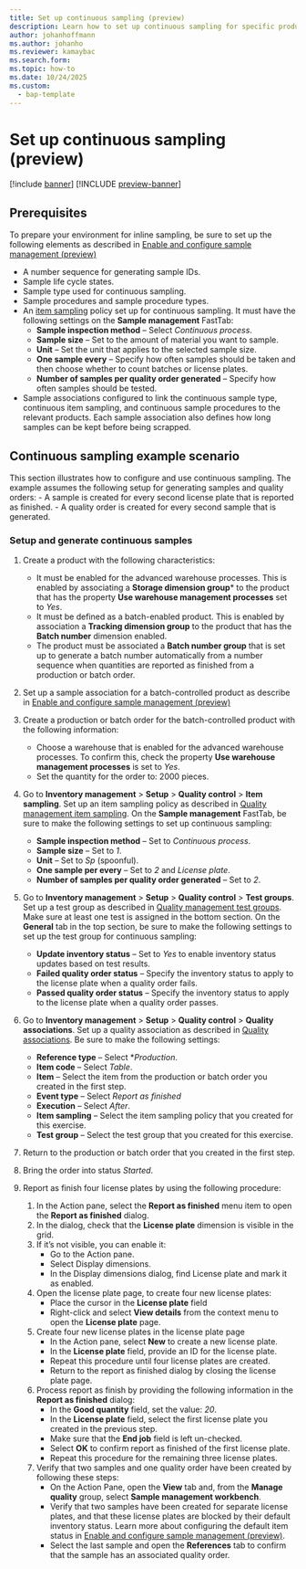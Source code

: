 ```yaml
---
title: Set up continuous sampling (preview)
description: Learn how to set up continuous sampling for specific products.
author: johanhoffmann
ms.author: johanho
ms.reviewer: kamaybac
ms.search.form: 
ms.topic: how-to
ms.date: 10/24/2025
ms.custom: 
  - bap-template
---
```


# Set up continuous sampling (preview)

[!include [banner](../../includes/banner.md)]
[!INCLUDE [preview-banner](~/../shared-content/shared/preview-includes/preview-banner.md)]
<!-- KFM: Preview until further notice -->

## Prerequisites

To prepare your environment for inline sampling, be sure to set up the following elements as described in [Enable and configure sample management (preview)](quality-sample-management-admin.md)

- A number sequence for generating sample IDs.
- Sample life cycle states.
- Sample type used for continuous sampling.
- Sample procedures and sample procedure types.
- An [item sampling](quality-item-sampling.md) policy set up for continuous sampling. It must have the following settings on the **Sample management** FastTab:
    - **Sample inspection method** – Select *Continuous process*.
    - **Sample size** – Set to the amount of material you want to sample.
    - **Unit** – Set the unit that applies to the selected sample size.
    - **One sample every** – Specify how often samples should be taken and then choose whether to count batches or license plates.
    - **Number of samples per quality order generated** – Specify how often samples should be tested.
- Sample associations configured to link the continuous sample type, continuous item sampling, and continuous sample procedures to the relevant products. Each sample association also defines how long samples can be kept before being scrapped.

## Continuous sampling example scenario

This section illustrates how to configure and use continuous sampling. The example assumes the following setup for generating samples and quality orders:
    - A sample is created for every second license plate that is reported as finished.
    - A quality order is created for every second sample that is generated.

### Setup and generate continuous samples

1. Create a product with the following characteristics:
    - It must be enabled for the advanced warehouse processes. This is enabled by associating a **Storage dimension group*** to the product that has the property **Use warehouse management processes** set to *Yes*.
    - It must be defined as a batch-enabled product. This is enabled by association a **Tracking dimension group** to the product that has the **Batch number** dimension enabled.
    - The product must be associated a **Batch number group** that is set up to generate a batch number automatically from a number sequence when quantities are reported as finished from a production or batch order.
1. Set up a sample association for a batch-controlled product as describe in [Enable and configure sample management (preview)](quality-sample-management-admin.md)
1. Create a production or batch order for the batch-controlled product with the following information:
    - Choose a warehouse that is enabled for the advanced warehouse processes. To confirm this, check the property **Use warehouse management processes** is set to *Yes*.
    - Set the quantity for the order to: 2000 pieces.
1. Go to **Inventory management** \> **Setup** \> **Quality control** \> **Item sampling**. Set up an item sampling policy as described in [Quality management item sampling](../inventory/quality-item-sampling.md). On the **Sample management** FastTab, be sure to make the following settings to set up continuous sampling:
    - **Sample inspection method** – Set to *Continuous process*.
    - **Sample size** – Set to *1*.
    - **Unit** – Set to *Sp* (spoonful).
    - **One sample per every** – Set to *2* and *License plate*.
    - **Number of samples per quality order generated** – Set to *2*.

1. Go to **Inventory management** \> **Setup** \> **Quality control** \> **Test groups**. Set up a test group as described in [Quality management test groups](../inventory/quality-test-groups.md). Make sure at least one test is assigned in the bottom section. On the **General** tab in the top section, be sure to make the following settings to set up the test group for continuous sampling:
    - **Update inventory status** – Set to *Yes* to enable inventory status updates based on test results.
    - **Failed quality order status** – Specify the inventory status to apply to the license plate when a quality order fails.
    - **Passed quality order status** – Specify the inventory status to apply to the license plate when a quality order passes.

1. Go to **Inventory management** \> **Setup** \> **Quality control** \> **Quality associations**. Set up a quality association as described in [Quality associations](../inventory/quality-associations.md). Be sure to make the following settings:
    - **Reference type** – Select **Production*.
    - **Item code** – Select *Table*.
    - **Item** – Select the item from the production or batch order you created in the first step.
    - **Event type** – Select *Report as finished*
    - **Execution** – Select *After*.
    - **Item sampling** – Select the item sampling policy that you created for this exercise.
    - **Test group** – Select the test group that you created for this exercise.

1. Return to the production or batch order that you created in the first step.
1. Bring the order into status *Started*.
1. Report as finish four license plates by using the following procedure:
    1. In the Action pane, select the **Report as finished** menu item to open the **Report as finished** dialog.
    1. In the dialog, check that the **License plate** dimension is visible in the grid.
    1. If it’s not visible, you can enable it:
        - Go to the Action pane.
        - Select Display dimensions.
        - In the Display dimensions dialog, find License plate and mark it as enabled.
    1. Open the license plate page, to create four new license plates:
        - Place the cursor in the **License plate** field
        - Right-click and select **View details** from the context menu to open the **License plate** page.
    1. Create four new license plates in the license plate page
        - In the Action pane, select **New** to create a new license plate.
        - In the **License plate** field, provide an ID for the license plate.
        - Repeat this procedure until four license plates are created.
        - Return to the report as finished dialog by closing the license plate page.
    1. Process report as finish by providing the following information in the **Report as finished** dialog:
        - In the **Good quantity** field, set the value: *20*.
        - In the **License plate** field, select the first license plate you created in the previous step.
        - Make sure that the **End job** field is left un-checked.
        - Select **OK** to confirm report as finished of the first license plate.
        - Repeat this procedure for the remaining three license plates.
    1. Verify that two samples and one quality order have been created by following these steps:
        - On the Action Pane, open the **View** tab and, from the **Manage quality** group, select **Sample management workbench**.
        - Verify that two samples have been created for separate license plates, and that these license plates are blocked by their default inventory status. Learn more about configuring the default item status in [Enable and configure sample management (preview)](quality-sample-management-admin.md).
        - Select the last sample and open the **References** tab to confirm that the sample has an associated quality order.
